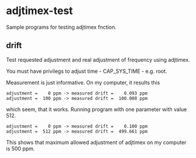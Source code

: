 adjtimex-test
=============

Sample programs for testing adjtimex fnction.

drift
--------
Test requested adjustment and real adjustment of frequency using adjtimex.

You must have privilegs to adjust time - CAP_SYS_TIME - e.g. root.

Measurement is just informative. On my computer, it results this

    adjustment =    0 ppm -> measured drift =    0.093 ppm
    adjustment =  100 ppm -> measured drift =  100.008 ppm

which seem, that it works. Running program with one parameter with value 512.

    adjustment =    0 ppm -> measured drift =    0.100 ppm
    adjustment =  512 ppm -> measured drift =  499.661 ppm

This shows that maximum allowed adjustment of adjtimex on my computer is 500 ppm.